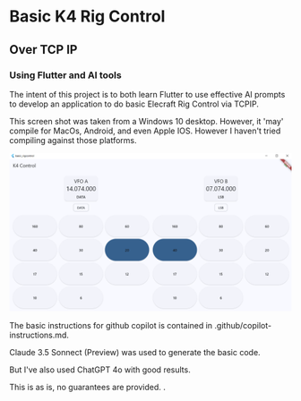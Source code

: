 # Basic K4 Rig Control
## Over TCP IP
### Using Flutter and AI tools

The intent of this project is to both learn Flutter to use effective AI prompts to develop an application to do basic Elecraft Rig Control via TCPIP.

This screen shot was taken from a Windows 10 desktop.  However, it 'may' compile for MacOs, Android, and even Apple IOS.  However I haven't tried compiling against those platforms. 

![Initial screen](screen_shots/basicControl.png?raw=true "Initial Screen Shot")

The basic instructions for github copilot is contained in .github/copilot-instructions.md.

Claude 3.5 Sonnect (Preview) was used to generate the basic code.  

But I've also used ChatGPT 4o with good results.

This is as is, no guarantees are provided.  .
